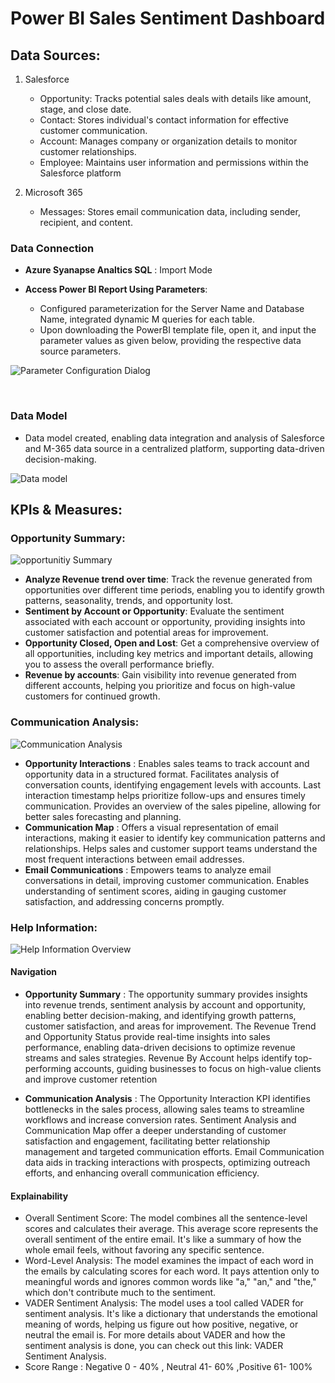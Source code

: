 
# Power BI Sales Sentiment Dashboard

## Data Sources: 

1. Salesforce    
    - Opportunity: Tracks potential sales deals with details like amount, stage, and close date.                                             
    - Contact: Stores individual's contact information for effective customer communication.
    - Account: Manages company or organization details to monitor customer relationships.
    - Employee: Maintains user information and permissions within the Salesforce platform
    
 2. Microsoft 365 
    - Messages: Stores email communication data, including sender, recipient, and content.


### **Data Connection** 

 - **Azure Syanapse Analtics SQL** : Import Mode 

 - **Access Power BI Report Using Parameters**:
    - Configured parameterization for the Server Name and Database Name, integrated dynamic M queries for each table.
    - Upon downloading the PowerBI template file, open it, and input the parameter values as given below, providing the respective data source parameters.

![Parameter Configuration Dialog](../docs/media/Parameters.PNG)

<br>



### **Data Model** 

 - Data model created, enabling data integration and analysis of Salesforce and M-365 data source in a centralized platform, supporting data-driven decision-making.

![Data model](../docs/media/DataModel.PNG)




## KPIs & Measures:

 
### Opportunity Summary:

![opportunitiy Summary](../docs/media/OpportunitySummary.PNG)

- **Analyze Revenue trend over time**: Track the revenue generated from opportunities over different time periods, enabling you to identify growth patterns, seasonality, trends, and opportunity lost.
- **Sentiment by Account or Opportunity**: Evaluate the sentiment associated with each account or opportunity, providing insights into customer satisfaction and potential areas for improvement.
- **Opportunity  Closed, Open and Lost**: Get a comprehensive overview of all opportunities, including key metrics and important details, allowing you to assess the overall performance briefly.
- **Revenue by accounts**: Gain visibility into revenue generated from different accounts, helping you prioritize and focus on high-value customers for continued growth.

### Communication Analysis:
![Communication Analysis](../docs/media/CommunicationAnalysis.png)

- **Opportunity Interactions** : Enables sales teams to track account and opportunity data in a structured format. Facilitates analysis of conversation counts, identifying engagement levels with accounts. Last interaction timestamp helps prioritize follow-ups and ensures timely communication. Provides an overview of the sales pipeline, allowing for better sales forecasting and planning.
- **Communication Map** : Offers a visual representation of email interactions, making it easier to identify key communication patterns and relationships. Helps sales and customer support teams understand the most frequent interactions between email addresses. 
- **Email Communications** : Empowers teams to analyze email conversations in detail, improving customer communication. Enables understanding of sentiment scores, aiding in gauging customer satisfaction, and addressing concerns promptly.

### Help Information:

![Help Information Overview](../docs/media/HelpInformation.png)

#### **Navigation**

- **Opportunity Summary** :
   The opportunity summary provides insights into revenue trends, sentiment analysis by account and opportunity, enabling better decision-making, and identifying growth patterns, customer satisfaction, and areas for improvement.
   The Revenue Trend and Opportunity Status provide real-time insights into sales performance, enabling data-driven decisions to optimize revenue streams and sales strategies.
   Revenue By Account helps identify top-performing accounts, guiding businesses to focus on high-value clients and improve customer retention

- **Communication Analysis** :
   The Opportunity Interaction KPI identifies bottlenecks in the sales process, allowing sales teams to streamline workflows and increase conversion rates.
   Sentiment Analysis and Communication Map offer a deeper understanding of customer satisfaction and engagement, facilitating better relationship management and targeted communication efforts.
   Email Communication data aids in tracking interactions with prospects, optimizing outreach efforts, and enhancing overall communication efficiency.

#### **Explainability**

- Overall Sentiment Score: The model combines all the sentence-level scores and calculates their average. This average score represents the overall sentiment of the entire email. It's like a summary of how the whole email feels, without favoring any specific sentence.
- Word-Level Analysis: The model examines the impact of each word in the emails by calculating scores for each word. It pays attention only to meaningful words and ignores common words like "a," "an," and "the," which don't contribute much to the sentiment.
- VADER Sentiment Analysis: The model uses a tool called VADER for sentiment analysis. It's like a dictionary that understands the emotional meaning of words, helping us figure out how positive, negative, or neutral the email is. For more details about VADER and how the sentiment analysis is done, you can check out this link: VADER Sentiment Analysis.
- Score Range : Negative  0 - 40% , Neutral  41- 60% ,Positive  61- 100%  
